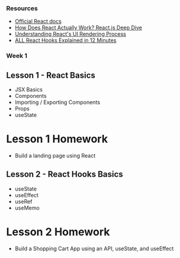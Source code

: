 ### Resources

- [Official React docs](https://react.dev/learn)
- [How Does React Actually Work? React.js Deep Dive](https://www.youtube.com/watch?v=7YhdqIR2Yzo&t=328s&ab_channel=PhilipFabianek)
- [Understanding React's UI Rendering Process](https://www.youtube.com/watch?v=i793Qm6kv3U&list=PLBjmvn5NzvVwCjGsbIgirlCSVYCwmQtgh&index=3&ab_channel=CrossComm%2CInc.)
- [ALL React Hooks Explained in 12 Minutes](https://www.youtube.com/watch?v=LOH1l-MP_9k&ab_channel=CodeBootcamp)

### Week 1

## Lesson 1 - React Basics
- JSX Basics
- Components
- Importing / Exporting Components
- Props
- useState

# Lesson 1 Homework
- Build a landing page using React

## Lesson 2 - React Hooks Basics
- useState
- useEffect
- useRef
- useMemo

# Lesson 2 Homework
- Build a Shopping Cart App using an API, useState, and useEffect
